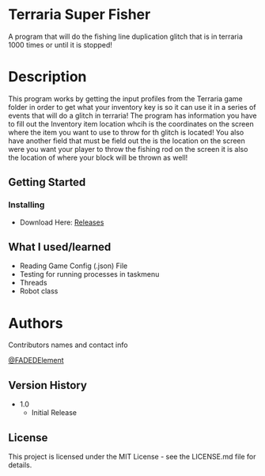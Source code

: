 # Terraria Super Fisher
A program that will do the fishing line duplication glitch that is in terraria 1000 times or until it is stopped!

# Description
This program works by getting the input profiles from the Terraria game folder in order to get what your inventory key is so it can use it in a series of events that will do a glitch in terraria! The program has information you have to fill out the Inventory item location whcih is the coordinates on the screen where the item you want to use to throw for th glitch is located! You also have another field that must be field out the is the location on the screen were you want your player to throw the fishing rod on the screen it is also the location of where your block will be thrown as well!

## Getting Started
### Installing
* Download Here: [Releases](https://github.com/ElementCodez/Terraria-Super-Fisher/releases)

## What I used/learned
- Reading Game Config (.json) File
- Testing for running processes in taskmenu
- Threads
- Robot class

# Authors

Contributors names and contact info

[@FADEDElement](https://www.youtube.com/c/FADEDElement)

## Version History

* 1.0
    * Initial Release

## License

This project is licensed under the MIT License - see the LICENSE.md file for details.
